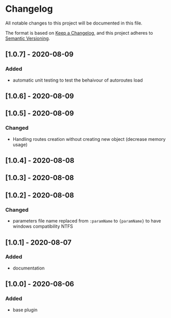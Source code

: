 # Changelog

All notable changes to this project will be documented in this file.

The format is based on [Keep a Changelog](https://keepachangelog.com/en/1.0.0/),
and this project adheres to [Semantic Versioning](https://semver.org/spec/v2.0.0.html).

## [1.0.7] - 2020-08-09

### Added

- automatic unit testing to test the behaivour of autoroutes load

## [1.0.6] - 2020-08-09

## [1.0.5] - 2020-08-09

### Changed

- Handling routes creation without creating new object (decrease memory usage)

## [1.0.4] - 2020-08-08

## [1.0.3] - 2020-08-08

## [1.0.2] - 2020-08-08

### Changed

- parameters file name replaced from `:paramName` to `{paramName}` to have windows compatibility NTFS

## [1.0.1] - 2020-08-07

### Added

- documentation

## [1.0.0] - 2020-08-06

### Added

- base plugin
